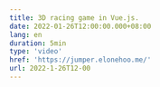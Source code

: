```yaml
---
title: 3D racing game in Vue.js.
date: 2022-01-26T12:00:00.000+08:00
lang: en
duration: 5min
type: 'video'
href: 'https://jumper.elonehoo.me/'
url: 2022-1-26T12-00
---
```


<Title />
